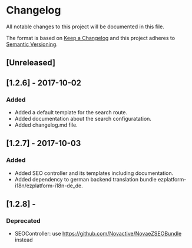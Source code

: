 # Changelog
All notable changes to this project will be documented in this file.

The format is based on [Keep a Changelog](http://keepachangelog.com/en/1.0.0/)
and this project adheres to [Semantic Versioning](http://semver.org/spec/v2.0.0.html).

## [Unreleased]

## [1.2.6] - 2017-10-02
### Added
- Added a default template for the search route.
- Added documentation about the search configuratation.
- Added changelog.md file.

## [1.2.7] - 2017-10-03
### Added
- Added SEO controller and its templates including documentation.
- Added dependency to german backend translation bundle ezplatform-i18n/ezplatform-i18n-de_de.

## [1.2.8] - 
### Deprecated
- SEOController: use https://github.com/Novactive/NovaeZSEOBundle instead
